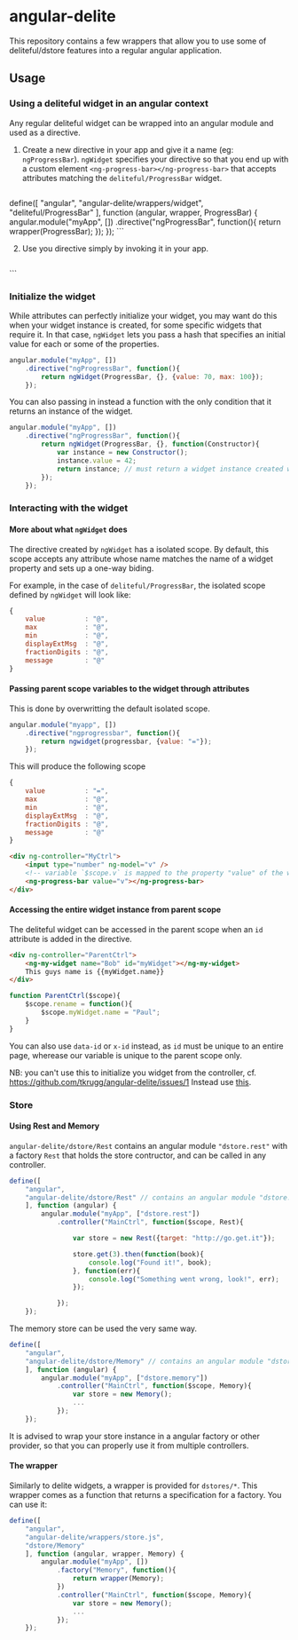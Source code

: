 <!-- TODO: mention something on on-click type of attributes -->

# angular-delite

This repository contains a few wrappers that allow you to use some 
of deliteful/dstore features into a regular angular application.

## Usage

### Using a deliteful widget in an angular context

Any regular deliteful widget can be wrapped into an angular module and used as
a directive. 

1. Create a new directive in your app and give it a name (eg: `ngProgressBar`).
`ngWidget` specifies your directive so that you end up with a custom element `<ng-progress-bar></ng-progress-bar>`
that accepts attributes matching the `deliteful/ProgressBar` widget.

	```js
define([
	"angular",
	"angular-delite/wrappers/widget",
	"deliteful/ProgressBar"
	], function (angular, wrapper, ProgressBar) {
		angular.module("myApp", [])
			.directive("ngProgressBar", function(){
				return wrapper(ProgressBar);
			});
	});
	```

2. Use you directive simply by invoking it in your app.

	```html
<ng-progress-bar value="30"></ng-progress-bar>
	```


<a id="init"></a>
### Initialize the widget
While attributes can perfectly initialize your widget, you may want do this when your widget instance is created, 
for some specific widgets that require it.
In that case, `ngWidget` lets you pass a hash that specifies an initial value for each or some of the properties.

```js
angular.module("myApp", [])
	.directive("ngProgressBar", function(){
		return ngWidget(ProgressBar, {}, {value: 70, max: 100});
	});
```

You can also passing in instead a function with the only condition that it returns an instance of the widget.

```js
angular.module("myApp", [])
	.directive("ngProgressBar", function(){
		return ngWidget(ProgressBar, {}, function(Constructor){
			var instance = new Constructor();
			instance.value = 42;
			return instance; // must return a widget instance created with Constructor
		});
	});
```


### Interacting with the widget

#### More about what `ngWidget` does

The directive created by `ngWidget` has a isolated scope. By default, this scope accepts any attribute whose name
matches the name of a widget property and sets up a one-way biding.

For example, in the case of `deliteful/ProgressBar`, the isolated scope defined by `ngWidget` will look like:
```js
{
	value          : "@",
	max            : "@",
	min            : "@",
	displayExtMsg  : "@",
	fractionDigits : "@",
	message        : "@"
}
```

#### Passing parent scope variables to the widget through attributes
This is done by overwritting the default isolated scope.

```js
angular.module("myapp", [])
	.directive("ngprogressbar", function(){
		return ngwidget(progressbar, {value: "="});
	});
```

This will produce the following scope 

```js
{
	value          : "=",
	max            : "@",
	min            : "@",
	displayExtMsg  : "@",
	fractionDigits : "@",
	message        : "@"
}
```

```html
<div ng-controller="MyCtrl">
	<input type="number" ng-model="v" />
	<!-- variable `$scope.v` is mapped to the property "value" of the widget -->
	<ng-progress-bar value="v"></ng-progress-bar>
</div>
```

#### Accessing the entire widget instance from parent scope
The deliteful widget can be accessed in the parent scope when an `id` attribute is added in the directive.

```html
<div ng-controller="ParentCtrl">
	<ng-my-widget name="Bob" id="myWidget"></ng-my-widget>
	This guys name is {{myWidget.name}}
</div>
```

```js
function ParentCtrl($scope){
	$scope.rename = function(){
		$scope.myWidget.name = "Paul";
	}
}
```

You can also use `data-id` or `x-id` instead, as `id` must be unique to an entire page, 
wherease our variable is unique to the parent scope only.

NB: you can't use this to initialize you widget from the controller, cf. https://github.com/tkrugg/angular-delite/issues/1
Instead use [this](#init).

### Store

#### Using Rest and Memory
`angular-delite/dstore/Rest` contains an angular module `"dstore.rest"` with a 
factory `Rest` that holds the store contructor, and can be called in any controller.

```js
define([
	"angular",
	"angular-delite/dstore/Rest" // contains an angular module "dstore.rest"
	], function (angular) {
		angular.module("myApp", ["dstore.rest"])
			.controller("MainCtrl", function($scope, Rest){

				var store = new Rest({target: "http://go.get.it"});

				store.get(3).then(function(book){
					console.log("Found it!", book);
				}, function(err){
					console.log("Something went wrong, look!", err);
				});

			});
	});
```

The memory store can be used the very same way.

```js
define([
	"angular",
	"angular-delite/dstore/Memory" // contains an angular module "dstore.memory"
	], function (angular) {
		angular.module("myApp", ["dstore.memory"])
			.controller("MainCtrl", function($scope, Memory){
				var store = new Memory();
				...
			});
	});
```

It is advised to wrap your store instance in a angular factory or other provider, so that you 
can properly use it from multiple controllers.

#### The wrapper
Similarly to delite widgets, a wrapper is provided for `dstores/*`. 
This wrapper comes as a function that returns a specification for a factory.
You can use it:

```js
define([
	"angular",
	"angular-delite/wrappers/store.js",
	"dstore/Memory"
	], function (angular, wrapper, Memory) {
		angular.module("myApp", [])
			.factory("Memory", function(){
				return wrapper(Memory);
			})
			.controller("MainCtrl", function($scope, Memory){
				var store = new Memory();
				...
			});
	});
```
